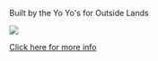 Built by the Yo Yo's for Outside Lands

<a href="http://imgur.com/AdXkR5E"><img src="http://i.imgur.com/AdXkR5E.png" /></a>

<a href="https://www.youtube.com/watch?v=L53gjP-TtGE">Click here for more info</a>
